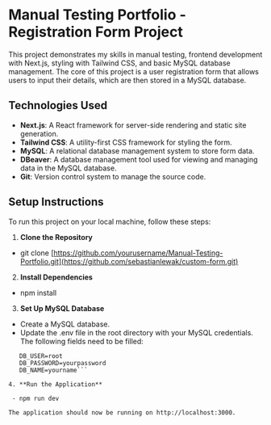 # Manual Testing Portfolio - Registration Form Project

This project demonstrates my skills in manual testing, frontend development with Next.js, styling with Tailwind CSS, and basic MySQL database management. The core of this project is a user registration form that allows users to input their details, which are then stored in a MySQL database.


## Technologies Used
- **Next.js**: A React framework for server-side rendering and static site generation.
- **Tailwind CSS**: A utility-first CSS framework for styling the form.
- **MySQL**: A relational database management system to store form data.
- **DBeaver**: A database management tool used for viewing and managing data in the MySQL database.
- **Git**: Version control system to manage the source code.

## Setup Instructions

To run this project on your local machine, follow these steps:

1. **Clone the Repository**
   
  - git clone [https://github.com/yourusername/Manual-Testing-Portfolio.git](https://github.com/sebastianlewak/custom-form.git)


2. **Install Dependencies**

  - npm install

3.  **Set Up MySQL Database**
   
  - Create a MySQL database.
  - Update the .env file in the root directory with your MySQL credentials. The following fields need to be filled:

 ```DB_HOST=localhost
    DB_USER=root
    DB_PASSWORD=yourpassword
    DB_NAME=yourname```

4. **Run the Application**

  - npm run dev

The application should now be running on http://localhost:3000.
